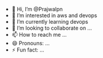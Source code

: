 - 👋 Hi, I’m @Prajwalpn
- 👀 I’m interested in aws and devops
- 🌱 I’m currently learning devops
- 💞️ I’m looking to collaborate on ...
- 📫 How to reach me ...
- 😄 Pronouns: ...
- ⚡ Fun fact: ...

<!---
Prajwalpn/Prajwalpn is a ✨ special ✨ repository because its `README.md` (this file) appears on your GitHub profile.
You can click the Preview link to take a look at your changes.
--->
